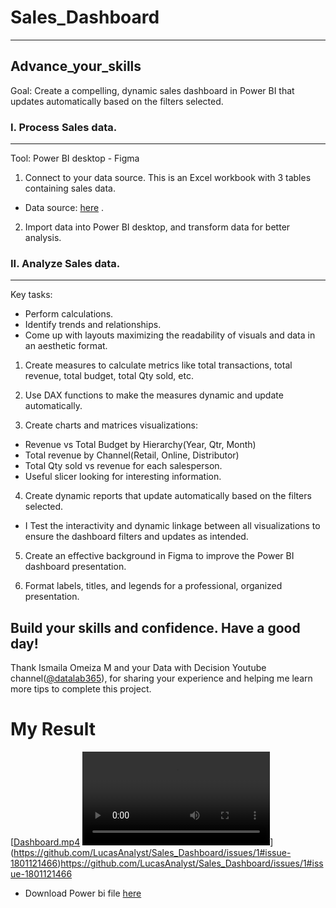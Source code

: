 # Sales_Dashboard
---
## Advance_your_skills
Goal: Create a compelling, dynamic sales dashboard in Power BI that updates automatically based on the filters selected.

### I. Process Sales data. 
---
Tool: Power BI desktop - Figma
1. Connect to your data source. This is an Excel workbook with 3 tables containing sales data.
  * Data source: [here](https://drive.google.com/file/d/1ymx7mvgk-vs8WGDzU20Bji1UOjwfKZVi/view?usp=sharing) .
2. Import data into Power BI desktop, and transform data for better analysis.
### II. Analyze Sales data.
---
Key tasks:
- Perform calculations.
- Identify trends and relationships.
- Come up with layouts maximizing the readability of visuals and data in an aesthetic format.

1. Create measures to calculate metrics like total transactions, total revenue, total budget, total Qty sold, etc.

2. Use DAX functions to make the measures dynamic and update automatically. 

3. Create charts and matrices visualizations:
- Revenue vs Total Budget by Hierarchy(Year, Qtr, Month)
- Total revenue by Channel(Retail, Online, Distributor)
- Total Qty sold vs revenue for each salesperson.
- Useful slicer looking for interesting information.
4. Create dynamic reports that update automatically based on the filters selected.

- I Test the interactivity and dynamic linkage between all visualizations to ensure the dashboard filters and updates as intended.

5. Create an effective background in Figma to improve the Power BI dashboard presentation.

6. Format labels, titles, and legends for a professional, organized presentation.

## Build your skills and confidence. Have a good day!
Thank Ismaila Omeiza M and your Data with Decision Youtube channel([@datalab365](https://www.youtube.com/@datalab365/about)), for sharing your experience and helping me learn more tips to complete this project.

# My Result
[[Dashboard.mp4](https://github.com/LucasAnalyst/Sales_Dashboard/assets/116628385/c6679c19-25d4-49df-840f-7a9e367d324a)
![](DetailPerson.mp4)](https://github.com/LucasAnalyst/Sales_Dashboard/issues/1#issue-1801121466)https://github.com/LucasAnalyst/Sales_Dashboard/issues/1#issue-1801121466
* Download Power bi file [here](Sales_Dashboard.pbix)
